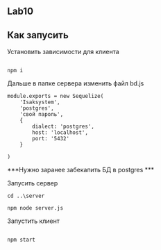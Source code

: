 ## Lab10 ##

## Как запусить ##


Установить зависимости для клиента

```

npm i
```

Дальше в папке сервера изменить файл bd.js

```
module.exports = new Sequelize(
    'Isaksystem',
    'postgres',
    'свой пароль',
    {
        dialect: 'postgres',
        host: 'localhost',
        port: '5432'
    }

)
```

***Нужно заранее забекапить БД в postgres *** 

Запусить сервер

```
cd ..\server

npm node server.js
```

Запустить клиент

```

npm start
```